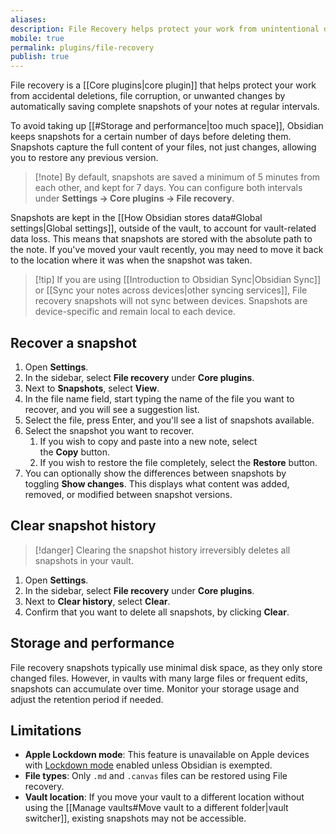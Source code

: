 ```yaml
---
aliases:
description: File Recovery helps protect your work from unintentional data loss by automatically saving snapshots of your notes at regular intervals. 
mobile: true 
permalink: plugins/file-recovery
publish: true 
---
```


File recovery is a [[Core plugins|core plugin]] that helps protect your work from accidental deletions, file corruption, or unwanted changes by automatically saving complete snapshots of your notes at regular intervals.

To avoid taking up [[#Storage and performance|too much space]], Obsidian keeps snapshots for a certain number of days before deleting them. Snapshots capture the full content of your files, not just changes, allowing you to restore any previous version.

> [!note] By default, snapshots are saved a minimum of 5 minutes from each other, and kept for 7 days. You can configure both intervals under **Settings → Core plugins → File recovery**.

Snapshots are kept in the [[How Obsidian stores data#Global settings|Global settings]], outside of the vault, to account for vault-related data loss. This means that snapshots are stored with the absolute path to the note. If you've moved your vault recently, you may need to move it back to the location where it was when the snapshot was taken.

> [!tip] If you are using [[Introduction to Obsidian Sync|Obsidian Sync]] or [[Sync your notes across devices|other syncing services]], File recovery snapshots will not sync between devices. Snapshots are device-specific and remain local to each device.

## Recover a snapshot

1. Open **Settings**.
2. In the sidebar, select **File recovery** under **Core plugins**.
3. Next to **Snapshots**, select **View**.
4. In the file name field, start typing the name of the file you want to recover, and you will see a suggestion list.
5. Select the file, press Enter, and you'll see a list of snapshots available.
6. Select the snapshot you want to recover.
    1. If you wish to copy and paste into a new note, select the **Copy** button.
    2. If you wish to restore the file completely, select the **Restore** button.
7. You can optionally show the differences between snapshots by toggling **Show changes**. This displays what content was added, removed, or modified between snapshot versions.

## Clear snapshot history

> [!danger] Clearing the snapshot history irreversibly deletes all snapshots in your vault.

1. Open **Settings**.
2. In the sidebar, select **File recovery** under **Core plugins**.
3. Next to **Clear history**, select **Clear**.
4. Confirm that you want to delete all snapshots, by clicking **Clear**.

## Storage and performance

File recovery snapshots typically use minimal disk space, as they only store changed files. However, in vaults with many large files or frequent edits, snapshots can accumulate over time. Monitor your storage usage and adjust the retention period if needed.

## Limitations

- **Apple Lockdown mode**: This feature is unavailable on Apple devices with [Lockdown mode](https://support.apple.com/en-us/105120) enabled unless Obsidian is exempted.
- **File types**: Only `.md` and `.canvas` files can be restored using File recovery.
- **Vault location**: If you move your vault to a different location without using the [[Manage vaults#Move vault to a different folder|vault switcher]], existing snapshots may not be accessible.

